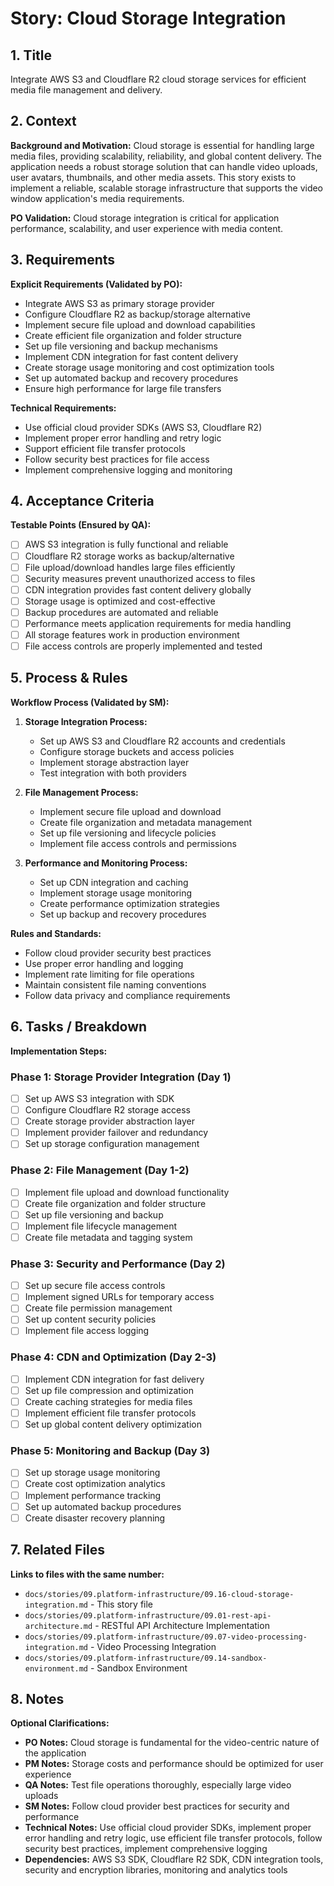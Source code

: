 # Story: Cloud Storage Integration

## 1. Title
Integrate AWS S3 and Cloudflare R2 cloud storage services for efficient media file management and delivery.

## 2. Context
**Background and Motivation:**
Cloud storage is essential for handling large media files, providing scalability, reliability, and global content delivery. The application needs a robust storage solution that can handle video uploads, user avatars, thumbnails, and other media assets. This story exists to implement a reliable, scalable storage infrastructure that supports the video window application's media requirements.

**PO Validation:** Cloud storage integration is critical for application performance, scalability, and user experience with media content.

## 3. Requirements
**Explicit Requirements (Validated by PO):**
- Integrate AWS S3 as primary storage provider
- Configure Cloudflare R2 as backup/storage alternative
- Implement secure file upload and download capabilities
- Create efficient file organization and folder structure
- Set up file versioning and backup mechanisms
- Implement CDN integration for fast content delivery
- Create storage usage monitoring and cost optimization tools
- Set up automated backup and recovery procedures
- Ensure high performance for large file transfers

**Technical Requirements:**
- Use official cloud provider SDKs (AWS S3, Cloudflare R2)
- Implement proper error handling and retry logic
- Support efficient file transfer protocols
- Follow security best practices for file access
- Implement comprehensive logging and monitoring

## 4. Acceptance Criteria
**Testable Points (Ensured by QA):**
- [ ] AWS S3 integration is fully functional and reliable
- [ ] Cloudflare R2 storage works as backup/alternative
- [ ] File upload/download handles large files efficiently
- [ ] Security measures prevent unauthorized access to files
- [ ] CDN integration provides fast content delivery globally
- [ ] Storage usage is optimized and cost-effective
- [ ] Backup procedures are automated and reliable
- [ ] Performance meets application requirements for media handling
- [ ] All storage features work in production environment
- [ ] File access controls are properly implemented and tested

## 5. Process & Rules
**Workflow Process (Validated by SM):**
1. **Storage Integration Process:**
   - Set up AWS S3 and Cloudflare R2 accounts and credentials
   - Configure storage buckets and access policies
   - Implement storage abstraction layer
   - Test integration with both providers

2. **File Management Process:**
   - Implement secure file upload and download
   - Create file organization and metadata management
   - Set up file versioning and lifecycle policies
   - Implement file access controls and permissions

3. **Performance and Monitoring Process:**
   - Set up CDN integration and caching
   - Implement storage usage monitoring
   - Create performance optimization strategies
   - Set up backup and recovery procedures

**Rules and Standards:**
- Follow cloud provider security best practices
- Use proper error handling and logging
- Implement rate limiting for file operations
- Maintain consistent file naming conventions
- Follow data privacy and compliance requirements

## 6. Tasks / Breakdown
**Implementation Steps:**

### Phase 1: Storage Provider Integration (Day 1)
- [ ] Set up AWS S3 integration with SDK
- [ ] Configure Cloudflare R2 storage access
- [ ] Create storage provider abstraction layer
- [ ] Implement provider failover and redundancy
- [ ] Set up storage configuration management

### Phase 2: File Management (Day 1-2)
- [ ] Implement file upload and download functionality
- [ ] Create file organization and folder structure
- [ ] Set up file versioning and backup
- [ ] Implement file lifecycle management
- [ ] Create file metadata and tagging system

### Phase 3: Security and Performance (Day 2)
- [ ] Set up secure file access controls
- [ ] Implement signed URLs for temporary access
- [ ] Create file permission management
- [ ] Set up content security policies
- [ ] Implement file access logging

### Phase 4: CDN and Optimization (Day 2-3)
- [ ] Implement CDN integration for fast delivery
- [ ] Set up file compression and optimization
- [ ] Create caching strategies for media files
- [ ] Implement efficient file transfer protocols
- [ ] Set up global content delivery optimization

### Phase 5: Monitoring and Backup (Day 3)
- [ ] Set up storage usage monitoring
- [ ] Create cost optimization analytics
- [ ] Implement performance tracking
- [ ] Set up automated backup procedures
- [ ] Create disaster recovery planning

## 7. Related Files
**Links to files with the same number:**
- `docs/stories/09.platform-infrastructure/09.16-cloud-storage-integration.md` - This story file
- `docs/stories/09.platform-infrastructure/09.01-rest-api-architecture.md` - RESTful API Architecture Implementation
- `docs/stories/09.platform-infrastructure/09.07-video-processing-integration.md` - Video Processing Integration
- `docs/stories/09.platform-infrastructure/09.14-sandbox-environment.md` - Sandbox Environment

## 8. Notes
**Optional Clarifications:**
- **PO Notes:** Cloud storage is fundamental for the video-centric nature of the application
- **PM Notes:** Storage costs and performance should be optimized for user experience
- **QA Notes:** Test file operations thoroughly, especially large video uploads
- **SM Notes:** Follow cloud provider best practices for security and performance
- **Technical Notes:** Use official cloud provider SDKs, implement proper error handling and retry logic, use efficient file transfer protocols, follow security best practices, implement comprehensive logging
- **Dependencies:** AWS S3 SDK, Cloudflare R2 SDK, CDN integration tools, security and encryption libraries, monitoring and analytics tools